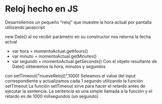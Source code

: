 # Reloj hecho en JS
Desarrollemos un pequeño “reloj” que muestre la hora actual por pantalla utilizando javascript

new Date() al no recibir parámetro en su constructor nos retorna la fecha actual
- var hora = momentoActual.getHours()
- var minuto = momentoActual.getMinutes()
- var segundo = momentoActual.getSeconds()
Con el objeto resultante de Date() obtenemos la hora, minutos y segundos

con setTimeout("mueveReloj()",1000)
Seteamos el value del input correspondiente y actualizamos cada 1 segundo utilizando la función setTimeout
La función setTimeout sirve para hacer el retardo antes de ejecutar la sentencia. La sentencia es una simple llamada a la función y el retardo es de 1000 milisegundos (un segundo).
